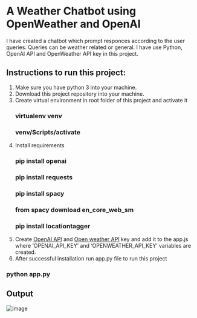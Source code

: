# A Weather Chatbot using OpenWeather and OpenAI
I have created a chatbot which prompt responces according to the user queries. Queries can be weather related or general. I have use Python, OpenAI API and OpenWeather API key in this project.

## Instructions to run this project:
1)	Make sure you have python 3 into your machine.
2)	Download this project repository into your machine.
3)	Create virtual environment in root folder of this project and activate it
    ### virtualenv venv 
    ### venv/Scripts/activate
4)	Install requirements
    ### pip install openai
    ### pip install requests
    ### pip install spacy
    ### from spacy download en_core_web_sm  
    ### pip install locationtagger
6)	Create <a href="https://platform.openai.com/account/api-keys">OpenAI API</a> and <a href="https://openweathermap.org/api">Open weather API</a> key and add it to the app.js where ‘OPENAI_API_KEY’ and ‘OPENWEATHER_API_KEY’ variables are created.
7)	After successful installation run app.py file to run this project
### python app.py

## Output
![image](https://github.com/sk-2398/weather_forecast_chatbot/assets/81793485/411e4d71-29e2-475a-8938-07b54296d1b7)
